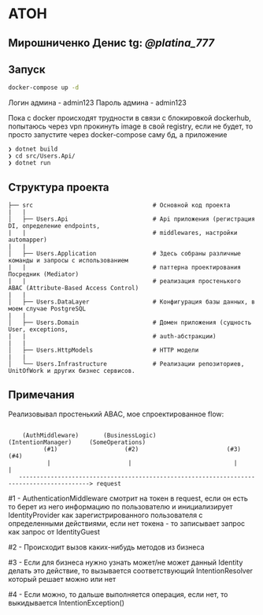 # ATOH

## Мирошниченко Денис tg: _@platina_777_

## Запуск

```zsh
docker-compose up -d
```

Логин админа - admin123
Пароль админа - admin123

Пока с docker происходят трудности в связи с блокировкой dockerhub, попытаюсь через vpn прокинуть image в свой registry, если не будет, то просто запустите через docker-compose саму бд, а приложение

```
❯ dotnet build
❯ cd src/Users.Api/
❯ dotnet run
```

## Cтруктура проекта

```
├── src                                  # Основной код проекта
|   |
│   ├── Users.Api                        # Api приложения (регистрация DI, определение endpoints,
|   |                                    # middlewares, настройки automapper)
|   |
│   ├── Users.Application                # Здесь собраны различные команды и запросы с использованием
|   |                                    # паттерна проектирования Посредник (Mediator)
|   |                                    # реализация простенького ABAC (Attribute-Based Access Control)
|   |
│   ├── Users.DataLayer                  # Конфигурация базы данных, в моем случае PostgreSQL
|   |
│   ├── Users.Domain                     # Домен приложения (сущность User, exceptions,
|   |                                    # auth-абстракции)
|   |
│   ├── Users.HttpModels                 # HTTP модели
|   |
│   └── Users.Infrastructure             # Реализации репозиториев, UnitOfWork и других бизнес сервисов.
```

## Примечания

Реализовывал простенький ABAC, мое спроектированное flow:

```

    (AuthMiddleware)       (BusinessLogic)             (IntentionManager)     (SomeOperations)
          (#1)                   (#2)                         (#3)                  (#4)
           |                      |                             |                     |
   ------------------------------------------------------------------------------------------> request

```

#1 - AuthenticationMiddleware смотрит на токен в request, если он есть то берет из него информацию по пользователю и инициализирует IdentityProvider как зарегистрированного пользователя с определенными действиями, если нет токена - то записывает запрос как запрос от IdentityGuest

#2 - Происходит вызов каких-нибудь методов из бизнеса

#3 - Если для бизнеса нужно узнать может/не может данный Identity делать это действие, то вызывается соответствующий IntentionResolver который решает можно или нет

#4 - Если можно, то дальше выполняется операция, если нет, то выкидывается IntentionException()
